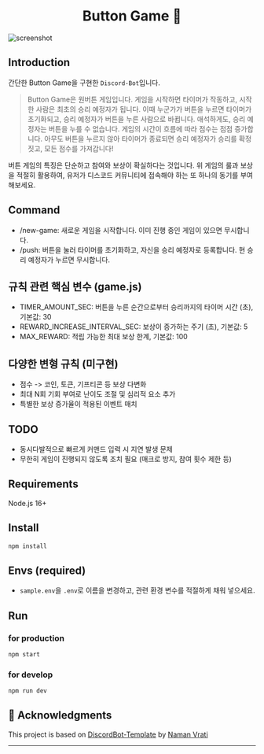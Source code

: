 <h1 align="center">Button Game 🎲</h1>

![screenshot](https://64.media.tumblr.com/b8c3caca1a55015b615c5c41914c0801/a7f9c3b74b56eb6c-6e/s2048x3072/e52abb75132601e7208b67421022d702d1b536fb.pnj)

## Introduction

간단한 Button Game을 구현한 `Discord-Bot`입니다. 
> Button Game은 원버튼 게임입니다. 게임을 시작하면 타이머가 작동하고, 시작한 사람은 최초의 승리 예정자가 됩니다. 이때 누군가가 버튼을 누르면 타이머가 초기화되고, 승리 예정자가 버튼을 누른 사람으로 바뀝니다. 애석하게도, 승리 예정자는 버튼을 누를 수 없습니다. 게임의 시간이 흐름에 따라 점수는 점점 증가합니다. 아무도 버튼을 누르지 않아 타이머가 종료되면 승리 예정자가 승리를 확정짓고, 모든 점수를 가져갑니다!

버튼 게임의 특징은 단순하고 참여와 보상이 확실하다는 것입니다. 위 게임의 룰과 보상을 적절히 활용하여, 유저가 디스코드 커뮤니티에 접속해야 하는 또 하나의 동기를 부여해보세요.

## Command

- /new-game: 새로운 게임을 시작합니다. 이미 진행 중인 게임이 있으면 무시합니다.
- /push: 버튼을 눌러 타이머를 초기화하고, 자신을 승리 예정자로 등록합니다. 현 승리 예정자가 누르면 무시합니다.

## 규칙 관련 핵심 변수 (game.js)
- TIMER_AMOUNT_SEC: 버튼을 누른 순간으로부터 승리까지의 타이머 시간 (초), 기본값: 30
- REWARD_INCREASE_INTERVAL_SEC: 보상이 증가하는 주기 (초), 기본값: 5
- MAX_REWARD: 적립 가능한 최대 보상 한계, 기본값: 100

## 다양한 변형 규칙 (미구현)
- 점수 -> 코인, 토큰, 기프티콘 등 보상 다변화
- 최대 N회 기회 부여로 난이도 조절 및 심리적 요소 추가
- 특별한 보상 증가율이 적용된 이벤트 매치

## TODO
- 동시다발적으로 빠르게 커맨드 입력 시 지연 발생 문제
- 무한히 게임이 진행되지 않도록 조치 필요 (매크로 방지, 참여 횟수 제한 등)

## Requirements

Node.js 16+

## Install

```sh
npm install
```

## Envs (required)

- `sample.env`을 `.env`로 이름을 변경하고, 관련 환경 변수를 적절하게 채워 넣으세요.

## Run

### for production
```sh
npm start
```

### for develop
```sh
npm run dev
```


## 📝 Acknowledgments

This project is based on [DiscordBot-Template](https://github.com/NamVr/DiscordBot-Template) by [Naman Vrati](https://github.com/NamVr)

---
